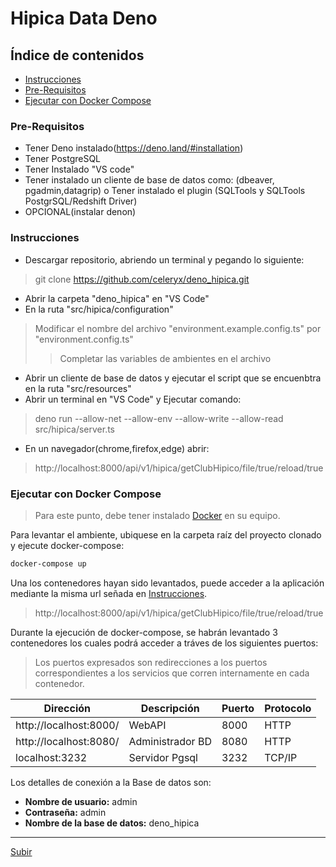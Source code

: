 <a name="top"></a>
# Hipica Data Deno

## Índice de contenidos
* [Instrucciones](#item1)
* [Pre-Requisitos](#item2)
* [Ejecutar con Docker Compose](#ejecutar-con-docker-compose)

<a name="item2"></a>
### Pre-Requisitos

* Tener Deno instalado(https://deno.land/#installation) 
* Tener PostgreSQL
* Tener Instalado "VS code"
* Tener instalado un cliente de base de datos como: (dbeaver, pgadmin,datagrip) o Tener instalado el plugin (SQLTools y SQLTools PostgrSQL/Redshift Driver)
* OPCIONAL(instalar denon)

<a name="item1"></a>
### Instrucciones

* Descargar repositorio, abriendo un terminal y pegando lo siguiente: 
> git clone https://github.com/celeryx/deno_hipica.git
* Abrir la carpeta  "deno_hipica" en "VS Code"
* En la ruta "src/hipica/configuration" 
> Modificar el nombre del archivo "environment.example.config.ts" por "environment.config.ts"
>> Completar las variables de ambientes en el archivo
* Abrir un cliente de base de datos y ejecutar el script que se encuenbtra en la ruta "src/resources"
* Abrir un terminal en "VS Code" y  Ejecutar comando:
> deno run --allow-net --allow-env --allow-write --allow-read src/hipica/server.ts 
* En un navegador(chrome,firefox,edge) abrir:
> http://localhost:8000/api/v1/hipica/getClubHipico/file/true/reload/true

### Ejecutar con Docker Compose
> Para este punto, debe tener instalado [Docker](https://www.docker.com/get-started) en su equipo.

Para levantar el ambiente, ubiquese en la carpeta raíz del proyecto clonado y ejecute docker-compose:
```sh
docker-compose up
```

Una los contenedores hayan sido levantados, puede acceder a la aplicación mediante la misma url señada en [Instrucciones](#instrucciones).
> http://localhost:8000/api/v1/hipica/getClubHipico/file/true/reload/true

Durante la ejecución de docker-compose, se habrán levantado 3 contenedores los cuales podrá acceder a tráves de los siguientes puertos:

> Los puertos expresados son redirecciones a los puertos correspondientes a los servicios que corren internamente en cada contenedor.

| Dirección              | Descripción      | Puerto  | Protocolo |
|------------------------|------------------|---------|-----------|
| http://localhost:8000/ | WebAPI           | 8000    | HTTP      |
| http://localhost:8080/ | Administrador BD | 8080    | HTTP      |
| localhost:3232         | Servidor Pgsql   | 3232    | TCP/IP    |

Los detalles de conexión a la Base de datos son:
* **Nombre de usuario:** admin
* **Contraseña:** admin
* **Nombre de la base de datos:** deno_hipica

---
[Subir](#top)